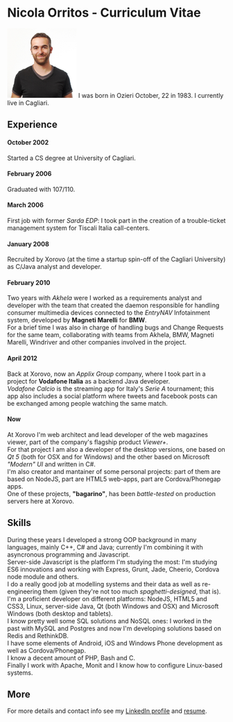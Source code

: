 # Nicola Orritos - Curriculum Vitae

<img src="images/mezzobusto.small.jpg" width="160" height="160">  
I was born in Ozieri October, 22 in 1983.  
I currently live in Cagliari.  

## Experience
#### October  2002
Started a CS degree at University of Cagliari.

#### February 2006
Graduated with 107/110.

#### March 2006
First job with former _Sarda EDP_: I took part in the creation of a trouble-ticket management system for Tiscali Italia call-centers.

#### January 2008
Recruited by Xorovo (at the time a startup spin-off of the Cagliari University) as C/Java analyst and developer.

#### February 2010
Two years with _Akhela_ were I worked as a requirements analyst and developer with the team that created the daemon responsible for handling consumer multimedia devices connected to the _EntryNAV_ Infotainment system, developed by __Magneti Marelli__ for __BMW__.  
For a brief time I was also in charge of handling bugs and Change Requests for the same team, collaborating with teams from Akhela, BMW, Magneti Marelli, Windriver and other companies involved in the project.

#### April 2012
Back at Xorovo, now an _Applix Group_ company, where I took part in a project for __Vodafone Italia__ as a backend Java developer.  
_Vodafone Calcio_ is the streaming app for Italy's _Serie A_ tournament; this app also includes a social platform where tweets and facebook posts can be exchanged among people watching the same match.

#### Now
At Xorovo I'm web architect and lead developer of the web magazines viewer, part of the company's flagship product _Viewer+_.  
For that project I am also a developer of the desktop versions, one based on _Qt 5_ (both for OSX and for Windows) and the other based on Microsoft _"Modern" UI_ and written in C#.  
I'm also creator and mantainer of some personal projects: part of them are based on NodeJS, part are HTML5 web-apps, part are Cordova/Phonegap apps.  
One of these projects, __"bagarino"__, has been _battle-tested_ on production servers here at Xorovo.

## Skills
During these years I developed a strong OOP background in many languages, mainly C++, C# and Java; currently I'm combining it with asyncronous programming and Javascript.  
Server-side Javascript is the platform I'm studying the most: I'm studying ES6 innovations and working with Express, Grunt, Jade, Cheerio, Cordova node module and others.  
I do a really good job at modelling systems and their data as well as re-engineering them (given they're not too much _spaghetti-designed_, that is).  
I'm a proficient developer on different platforms: NodeJS, HTML5 and CSS3, Linux, server-side Java, Qt (both Windows and OSX) and Microsoft Windows (both desktop and tablets).  
I know pretty well some SQL solutions and NoSQL ones: I worked in the past with MySQL and Postgres and now I'm developing solutions based on Redis and RethinkDB.  
I have some elements of Android, iOS and Windows Phone development as well as Cordova/Phonegap.  
I know a decent amount of PHP, Bash and C.  
Finally I work with Apache, Monit and I know how to configure Linux-based systems.

## More
For more details and contact info see my [LinkedIn profile](http://it.linkedin.com/in/nicolaorritos/) and [resume](http://resume.linkedinlabs.com/3bz3o49yc).

